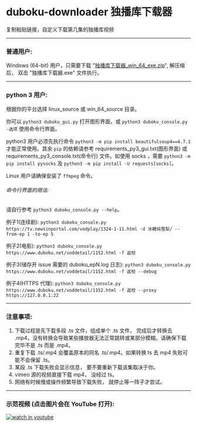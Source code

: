 # duboku-downloader 独播库下载器
复制粘贴链接，自定义下载第几集的独播库视频

---
### 普通用户:
Windows (64-bit) 用户，只需要下载 "[独播库下载器_win_64_exe.zip](https://github.com/limkokhole/duboku-downloader/raw/master/%E7%8B%AC%E6%92%AD%E5%BA%93%E4%B8%8B%E8%BD%BD%E5%99%A8_win_64_exe.zip)", 解压缩后， 双击 "独播库下载器.exe" 文件执行。 

---
### python 3 用户:

根据你的平台选择 linux_source 或 win_64_source 目录。

你可以 `python3 duboku_gui.py` 打开图形界面，或 `python3 duboku_console.py -选项` 使用命令行界面。

python3 用户必须先执行命令 `python3 -m pip install beautifulsoup4==4.7.1` 才能正常使用。其余 `pip` 的依赖请参考 requirements_py3_gui.txt(图形界面) 或 requirements_py3_console.txt(命令行) 文件。如使用 socks ，需要 `python3 -m pip install pysocks` 及 `python3 -m pip install -U requests[socks]`。

Linux 用户请确保安装了 `ffmpeg` 命令。 

###### 命令行界面的用法:
请自行参考 `python3 duboku_console.py --help`。

例子1(连续剧): `python3 duboku_console.py https://tv.newsinportal.com/vodplay/1324-1-11.html -d 冰糖炖雪梨/ --from-ep 1 -to-ep 5`    

例子2(电影): `python3 duboku_console.py https://www.duboku.net/voddetail/1152.html -f 返校`  

例子3(储存开 issue 需要的 duboku_epN.log 日志): `python3 duboku_console.py https://www.duboku.net/voddetail/1152.html -f 返校 --debug`   

例子4(HTTPS 代理): `python3 duboku_console.py https://www.duboku.net/voddetail/1152.html -f 返校 --proxy https://127.0.0.1:22`

---
### 注意事项:

1. 下载过程是先下载多段 .ts 文件，组成单个 .ts 文件， 完成后才转换去 .mp4，没有转换会导致某些播放器无法正常跳转或某部分模糊。请确保下载完毕不是 .ts 而是 .mp4。 
2. 重复下载 .ts/.mp4 会覆盖原本的同名 .ts/.mp4。如果转换 ts 去 mp4 失败可能不会保留 .ts。
3. 某段 .ts 下载失败会显示信息， 要不要重新下载该集取决于你。
4. vimeo 源的视频直接下载 mp4， 没经过 ts。
5. 网络有时候慢或操作频繁导致下载失败， 就停止等一阵子才尝试。 

---
### 示范视频 (点击图片会在 YouTube 打开):

[![watch in youtube](https://i.ytimg.com/vi/eejUgl7Ku8E/hqdefault.jpg)](https://www.youtube.com/watch?v=eejUgl7Ku8E "独播库下载器")


